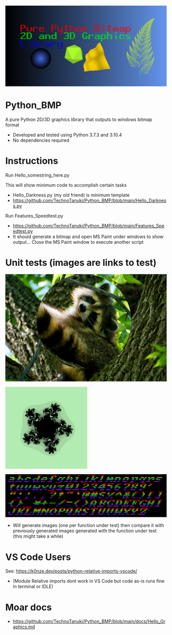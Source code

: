 [![AppID](/assets/Hello_GithubID.png)](/Hello_APP_Github_ID.py)

# Python_BMP
A pure Python 2D/3D graphics library that outputs to windows bitmap format
* Developed and tested using Python 3.7.3 and 3.10.4
* No dependencies required

# Instructions

Run Hello_somestring_here.py

This will show minimum code to accomplish certain tasks
* Hello_Darkness.py (my old friend) is minimum template 
* https://github.com/TechnoTanuki/Python_BMP/blob/main/Hello_Darkness.py

Run Features_Speedtest.py
* https://github.com/TechnoTanuki/Python_BMP/blob/main/Features_Speedtest.py
* It should generate a bitmap and open MS Paint under windows to show output... 
Close the MS Paint window to execute another script

# Unit tests (images are links to test)

[![Picmanip](https://github.com/TechnoTanuki/Python_BMP/blob/main/assets/test_images/raccoon-flipXYcircregion.bmp)](https://github.com/TechnoTanuki/Python_BMP/blob/main/test_picturemanipulation.py)

[![Fractals](https://github.com/TechnoTanuki/Python_BMP/blob/main/assets/fractals/multijulia.bmp)](https://github.com/TechnoTanuki/Python_BMP/blob/main/test_fractals.py)

[![Text](https://github.com/TechnoTanuki/Python_BMP/blob/main/assets/fonts/8x8x4px1cs024bitplotitalicstring2filebc0cmulti.bmp)](https://github.com/TechnoTanuki/Python_BMP/blob/main/test_fonts.py)

* Will generate images (one per function under test) then compare it with previously generated images generated with the function under test (this might take a while)

# VS Code Users

See: https://k0nze.dev/posts/python-relative-imports-vscode/
* (Module Relative imports dont work in VS Code but code as-is runs fine in terminal or IDLE)

# Moar docs
* https://github.com/TechnoTanuki/Python_BMP/blob/main/docs/Hello_Graphics.md 





